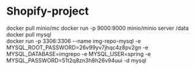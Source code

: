 # Shopify-project
docker pull minio/mc 
docker run -p 9000:9000 minio/minio server /data
docker pull mysql    
docker run -p 3306:3306 --name img-repo-mysql -e MYSQL_ROOT_PASSWORD=26v99yv7jhqc4z8pv2gn -e MYSQL_DATABASE=imgrepo -e MYSQL_USER=spring -e MYSQL_PASSWORD=51t2q8zn3h8h26v94uui -d mysql   
